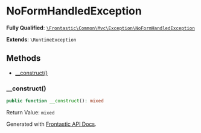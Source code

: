 #  NoFormHandledException

**Fully Qualified**: [`\Frontastic\Common\Mvc\Exception\NoFormHandledException`](../../../../src/php/Mvc/Exception/NoFormHandledException.php)

**Extends**: `\RuntimeException`

## Methods

* [__construct()](#__construct)

### __construct()

```php
public function __construct(): mixed
```

Return Value: `mixed`

Generated with [Frontastic API Docs](https://github.com/FrontasticGmbH/apidocs).
